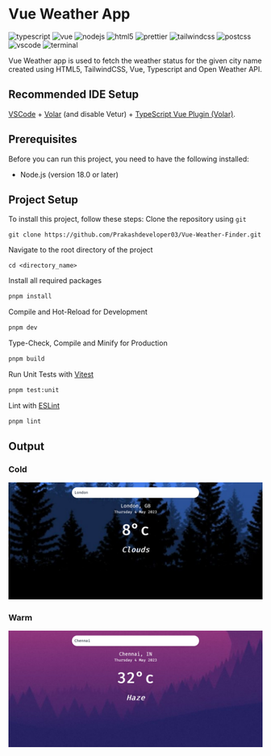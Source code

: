 # Vue Weather App

![typescript](https://img.shields.io/badge/TypeScript-007ACC?logo=typescript&logoColor=white)
![vue](https://img.shields.io/badge/Vue-35495E?logo=vuedotjs&logoColor=4FC08D)
![nodejs](https://img.shields.io/badge/Node_JS-339933?logo=nodedotjs&logoColor=white)
![html5](https://img.shields.io/badge/HTML5-E34F26?logo=html5&logoColor=white)
![prettier](https://img.shields.io/badge/Prettier-1A2C34?logo=prettier&logoColor=F7BA3E)
![tailwindcss](https://img.shields.io/badge/Tailwind_CSS-38B2AC?logo=tailwind-css&logoColor=white)
![postcss](https://img.shields.io/badge/PostCSS-DD3A0A?logo=postcss&logoColor=white)
![vscode](https://img.shields.io/badge/Visual_Studio_Code-0078D4?logo=visual%20studio%20code&logoColor=white)
![terminal](https://img.shields.io/badge/Windows%20Terminal-4D4D4D?logo=windows%20terminal&logoColor=white)

Vue Weather app is used to fetch the weather status for the given city name created using HTML5, TailwindCSS, Vue, Typescript and Open Weather API.

## Recommended IDE Setup

[VSCode](https://code.visualstudio.com/) + [Volar](https://marketplace.visualstudio.com/items?itemName=Vue.volar) (and disable Vetur) + [TypeScript Vue Plugin (Volar)](https://marketplace.visualstudio.com/items?itemName=Vue.vscode-typescript-vue-plugin).

## Prerequisites

Before you can run this project, you need to have the following installed:

- Node.js (version 18.0 or later)

## Project Setup

To install this project, follow these steps:
Clone the repository using `git`

```
git clone https://github.com/Prakashdeveloper03/Vue-Weather-Finder.git
```

Navigate to the root directory of the project

```
cd <directory_name>
```

Install all required packages

```sh
pnpm install
```

Compile and Hot-Reload for Development

```sh
pnpm dev
```

Type-Check, Compile and Minify for Production

```sh
pnpm build
```

Run Unit Tests with [Vitest](https://vitest.dev/)

```sh
pnpm test:unit
```

Lint with [ESLint](https://eslint.org/)

```sh
pnpm lint
```

## Output

### Cold

![cool](markdown/cool.png)

### Warm

![warm](markdown/warm.png)
